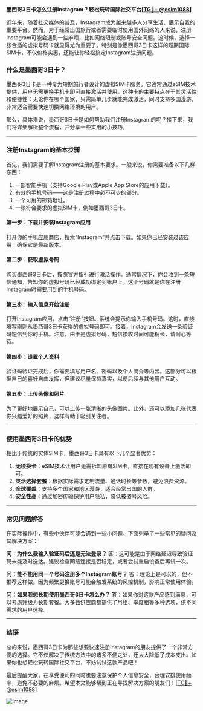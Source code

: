 **墨西哥3日卡怎么注册Instagram？轻松玩转国际社交平台[[TG💪+ @esim1088](https://t.me/s/esim1088)]**

近年来，随着社交媒体的普及，Instagram成为越来越多人分享生活、展示自我的重要平台。然而，对于经常出国旅行或者需要临时使用国外网络的人来说，注册Instagram可能会遇到一些麻烦，比如网络限制或账号安全问题。这时候，选择一张合适的虚拟号码卡就显得尤为重要了。特别是像墨西哥3日卡这样的短期国际SIM卡，不仅价格实惠，还能让你轻松搞定Instagram注册问题。

### 什么是墨西哥3日卡？

墨西哥3日卡是一种专为短期旅行者设计的虚拟SIM卡服务。它通常通过eSIM技术提供，用户无需更换手机卡即可直接激活并使用。这种卡的主要特点在于其灵活性和便捷性：无论你在哪个国家，只需简单几步就能完成激活，同时支持多国漫游，非常适合需要快速切换网络环境的用户。

那么，具体来说，墨西哥3日卡是如何帮助我们注册Instagram的呢？接下来，我们将详细解析整个流程，并分享一些实用的小技巧。

---

### 注册Instagram的基本步骤

首先，我们需要了解Instagram注册的基本要求。一般来说，你需要准备以下几样东西：
1. 一部智能手机（支持Google Play或Apple App Store的应用下载）。
2. 有效的手机号码——这是注册过程中必不可少的部分。
3. 一个可用的邮箱地址。
4. 一张符合要求的虚拟SIM卡，例如墨西哥3日卡。

#### 第一步：下载并安装Instagram应用
打开你的手机应用商店，搜索“Instagram”并点击下载。如果你已经安装过该应用，确保它是最新版本。

#### 第二步：获取虚拟号码
购买墨西哥3日卡后，按照官方指引进行激活操作。通常情况下，你会收到一条短信通知，告知你的虚拟号码已经成功绑定到账户上。这个号码就是你在注册Instagram时需要用到的手机号码。

#### 第三步：输入信息开始注册
打开Instagram应用，点击“注册”按钮。系统会提示你输入手机号码。这时，直接填写刚刚从墨西哥3日卡获得的虚拟号码即可。接着，Instagram会发送一条验证码短信到你的手机。注意，由于是虚拟号码，短信接收时间可能稍长，请耐心等待。

#### 第四步：设置个人资料
验证码验证完成后，你需要填写用户名、密码以及个人简介等内容。这部分可以根据自己的喜好自由发挥，但建议尽量保持真实，以便后续与其他用户互动。

#### 第五步：上传头像和照片
为了更好地展示自己，可以上传一张清晰的头像图片。此外，还可以添加几张代表你兴趣爱好的照片，这样有助于吸引关注者。

---

### 使用墨西哥3日卡的优势

相比于传统的实体SIM卡，墨西哥3日卡具有以下几个显著优势：

1. **无须换卡**：eSIM技术让用户无需拆卸原有SIM卡，直接在现有设备上激活即可。
2. **灵活选择套餐**：根据实际需求定制流量、通话时长等参数，避免浪费资源。
3. **全球覆盖**：支持多个国家和地区漫游，适合经常出国的人群。
4. **安全性高**：通过加密传输保护用户隐私，降低被盗号风险。

---

### 常见问题解答

在实际操作中，有些小伙伴可能会遇到一些小问题。下面列举了一些常见的疑问及其解决方案：

**问：为什么我输入验证码后还是无法登录？**
答：这可能是由于网络延迟导致验证码未能及时送达。建议检查网络连接是否稳定，或者尝试重启设备后再试一次。

**问：能不能用同一个号码注册多个Instagram账号？**
答：理论上是可以的，但不推荐这样做。因为频繁更换账号可能会触发系统的风控机制，影响正常使用体验。

**问：如果我想长期使用墨西哥3日卡怎么办？**
答：如果你对这款产品感到满意，可以考虑升级为长期套餐。大多数供应商都提供了月租、季度租等多种选项，供不同需求的用户选择。

---

### 结语

总的来说，墨西哥3日卡为那些想要快速注册Instagram的朋友提供了一个非常方便的选择。它不仅解决了传统方法中的诸多不便之处，还大大降低了成本支出。如果你也想轻松玩转国际社交平台，不妨试试这款产品吧！

最后提醒大家，在享受便利的同时也要注意保护个人信息安全，合理安排使用频率，避免不必要的麻烦。希望本文能够帮到正在寻找解决方案的朋友们！[[TG💪+ @esim1088](https://t.me/s/esim1088)] 

![Image](https://i.postimg.cc/4NQfJmqS/Snipaste-2025-05-13-00-14-12.png)